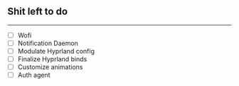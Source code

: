 ## Shit left to do
---
- [ ] Wofi
- [ ] Notification Daemon
- [ ] Modulate Hyprland config
- [ ] Finalize Hyprland binds
- [ ] Customize animations
- [ ] Auth agent
